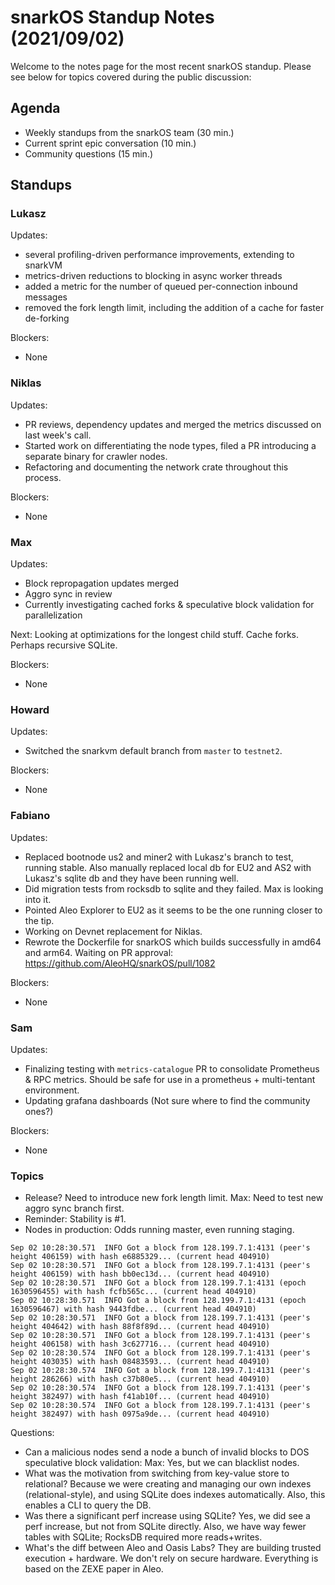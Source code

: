 # snarkOS Standup Notes (2021/09/02)

Welcome to the notes page for the most recent snarkOS standup. Please see below for topics covered during the public discussion:

## Agenda

* Weekly standups from the snarkOS team (30 min.)
* Current sprint epic conversation (10 min.)
* Community questions (15 min.)

## Standups

### Lukasz

Updates:

* several profiling-driven performance improvements, extending to snarkVM
* metrics-driven reductions to blocking in async worker threads
* added a metric for the number of queued per-connection inbound messages
* removed the fork length limit, including the addition of a cache for faster de-forking

Blockers:

* None

### Niklas

Updates:

* PR reviews, dependency updates and merged the metrics discussed on last week's call.
* Started work on differentiating the node types, filed a PR introducing a separate binary for crawler nodes.
* Refactoring and documenting the network crate throughout this process.

Blockers:

* None

### Max

Updates:

* Block repropagation updates merged
* Aggro sync in review
* Currently investigating cached forks & speculative block validation for parallelization

Next:  Looking at optimizations for the longest child stuff.  Cache forks.  Perhaps recursive SQLite.  

Blockers:

* None

### Howard

Updates:

* Switched the snarkvm default branch from `master` to `testnet2`.

Blockers:

* None

### Fabiano

Updates:

* Replaced bootnode us2 and miner2 with Lukasz's branch to test, running stable. Also manually replaced local db for EU2 and AS2 with Lukasz's sqlite db and they have been running well.
* Did migration tests from rocksdb to sqlite and they failed. Max is looking into it.
* Pointed Aleo Explorer to EU2 as it seems to be the one running closer to the tip.
* Working on Devnet replacement for Niklas.
* Rewrote the Dockerfile for snarkOS which builds successfully in amd64 and arm64. Waiting on PR approval:
  https://github.com/AleoHQ/snarkOS/pull/1082

Blockers:

* None

### Sam

Updates:

* Finalizing testing with `metrics-catalogue` PR to consolidate Prometheus & RPC metrics. Should be safe for use in a prometheus + multi-tentant environment.
* Updating grafana dashboards (Not sure where to find the community ones?)

Blockers:

* None

### Topics

* Release?  Need to introduce new fork length limit.  Max:  Need to test new aggro sync branch first.
* Reminder:  Stability is #1. 
* Nodes in production:  Odds running master, even running staging.

```
Sep 02 10:28:30.571  INFO Got a block from 128.199.7.1:4131 (peer's height 406159) with hash e6885329... (current head 404910)
Sep 02 10:28:30.571  INFO Got a block from 128.199.7.1:4131 (peer's height 406159) with hash bb0ec13d... (current head 404910)
Sep 02 10:28:30.571  INFO Got a block from 128.199.7.1:4131 (epoch 1630596455) with hash fcfb565c... (current head 404910)
Sep 02 10:28:30.571  INFO Got a block from 128.199.7.1:4131 (epoch 1630596467) with hash 9443fdbe... (current head 404910)
Sep 02 10:28:30.571  INFO Got a block from 128.199.7.1:4131 (peer's height 404642) with hash 88f8f89d... (current head 404910)
Sep 02 10:28:30.571  INFO Got a block from 128.199.7.1:4131 (peer's height 406158) with hash 3c627716... (current head 404910)
Sep 02 10:28:30.574  INFO Got a block from 128.199.7.1:4131 (peer's height 403035) with hash 08483593... (current head 404910)
Sep 02 10:28:30.574  INFO Got a block from 128.199.7.1:4131 (peer's height 286266) with hash c37b80e5... (current head 404910)
Sep 02 10:28:30.574  INFO Got a block from 128.199.7.1:4131 (peer's height 382497) with hash f41ab10f... (current head 404910)
Sep 02 10:28:30.574  INFO Got a block from 128.199.7.1:4131 (peer's height 382497) with hash 0975a9de... (current head 404910)

```

Questions:

* Can a malicious nodes send a node a bunch of invalid blocks to DOS speculative block validation:  Max:  Yes, but we can blacklist nodes.  
* What was the motivation from switching from key-value store to relational?  Because we were creating and managing our own indexes (relational-style), and using SQLite does indexes automatically.  Also, this enables a CLI to query the DB.
* Was there a significant perf increase using SQLite?  Yes, we did see a perf increase, but not from SQLite directly.  Also, we have way fewer tables with SQLite;  RocksDB required more reads+writes.
* What's the diff between Aleo and Oasis Labs?  They are building trusted execution + hardware.  We don't rely on secure hardware.  Everything is based on the ZEXE paper in Aleo. 

